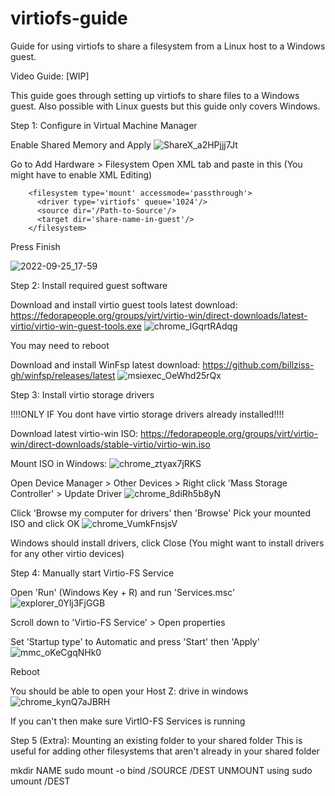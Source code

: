 # virtiofs-guide
Guide for using virtiofs to share a filesystem from a Linux host to a Windows guest.

Video Guide: [WIP]

This guide goes through setting up virtiofs to share files to a Windows guest. Also possible with Linux guests but this guide only covers Windows.

Step 1: Configure in Virtual Machine Manager

Enable Shared Memory and Apply
![ShareX_a2HPjjj7Jt](https://user-images.githubusercontent.com/76752846/192163739-b2e59ff2-03d0-4346-8d01-9d5180ce957f.png)

Go to Add Hardware > Filesystem
Open XML tab and paste in this (You might have to enable XML Editing)

        <filesystem type='mount' accessmode='passthrough'>
          <driver type='virtiofs' queue='1024'/>
          <source dir='/Path-to-Source'/>
          <target dir='share-name-in-guest'/>
        </filesystem>
      
Press Finish 

![2022-09-25_17-59](https://user-images.githubusercontent.com/76752846/192167448-6b037e37-4739-4c3f-a6d6-0c39c637c4a7.png)

Step 2: Install required guest software

Download and install virtio guest tools
latest download: https://fedorapeople.org/groups/virt/virtio-win/direct-downloads/latest-virtio/virtio-win-guest-tools.exe
![chrome_lGqrtRAdqg](https://user-images.githubusercontent.com/76752846/192167723-cd52cbd5-4c1b-485c-b020-aebc86a77079.png)

You may need to reboot

Download and install WinFsp
latest download: https://github.com/billziss-gh/winfsp/releases/latest
![msiexec_OeWhd25rQx](https://user-images.githubusercontent.com/76752846/192167786-b55f3760-0dc5-481d-9d2d-1ef8676474c2.png)

Step 3: Install virtio storage drivers

!!!!ONLY IF You dont have virtio storage drivers already installed!!!!

Download latest virtio-win ISO: https://fedorapeople.org/groups/virt/virtio-win/direct-downloads/stable-virtio/virtio-win.iso

Mount ISO in Windows:
![chrome_ztyax7jRKS](https://user-images.githubusercontent.com/76752846/192167916-148cb231-2c81-4982-a925-c6738957210f.png)

Open Device Manager > Other Devices > Right click 'Mass Storage Controller' > Update Driver
![chrome_8diRh5b8yN](https://user-images.githubusercontent.com/76752846/192167960-56dd218c-8642-4ea2-afba-3aa00cbee4e5.png)

Click 'Browse my computer for drivers' then 'Browse'
Pick your mounted ISO and click OK
![chrome_VumkFnsjsV](https://user-images.githubusercontent.com/76752846/192167991-209d84ba-d107-4f34-992c-f37a358d4a75.png)

Windows should install drivers, click Close
(You might want to install drivers for any other virtio devices)

Step 4: Manually start Virtio-FS Service

Open 'Run' (Windows Key + R) and run 'Services.msc'
![explorer_0Ylj3FjGGB](https://user-images.githubusercontent.com/76752846/192168057-506b0ff2-468d-4091-a7df-3aee4a43a93f.png)

Scroll down to 'Virtio-FS Service' > Open properties

Set 'Startup type' to Automatic and press 'Start' then 'Apply'
![mmc_oKeCgqNHk0](https://user-images.githubusercontent.com/76752846/192168109-bcd79734-e84e-4d27-b2dc-a37deef37fb8.png)

Reboot

You should be able to open your Host Z: drive in windows
![chrome_kynQ7aJBRH](https://user-images.githubusercontent.com/76752846/192168134-a82191f8-1dde-4914-acbc-39fb1af940e1.png)

If you can't then make sure VirtIO-FS Services is running

Step 5 (Extra): Mounting an existing folder to your shared folder
This is useful for adding other filesystems that aren't already in your shared folder

mkdir NAME
sudo mount -o bind /SOURCE /DEST
UNMOUNT using
sudo umount /DEST
